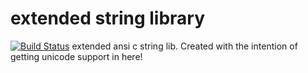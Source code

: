 extended string library
=======================
[![Build Status](https://travis-ci.org/Sevki/libxstring.png?branch=master)](https://travis-ci.org/Sevki/libxstring)
extended ansi c string lib. Created with the intention of getting unicode support in here!
